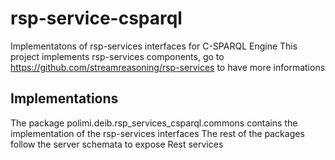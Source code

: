 rsp-service-csparql
===========

Implementatons of rsp-services interfaces for C-SPARQL Engine
This project implements rsp-services components, go to https://github.com/streamreasoning/rsp-services to have more informations

Implementations
------------

The package polimi.deib.rsp_services_csparql.commons contains the implementation of the rsp-services interfaces
The rest of the packages follow the server schemata to expose Rest services